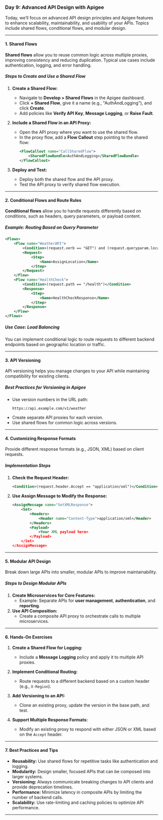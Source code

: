 ### **Day 9: Advanced API Design with Apigee**

Today, we’ll focus on advanced API design principles and Apigee features to enhance scalability, maintainability, and usability of your APIs. Topics include shared flows, conditional flows, and modular design.

---

#### **1. Shared Flows**

**Shared flows** allow you to reuse common logic across multiple proxies, improving consistency and reducing duplication. Typical use cases include authentication, logging, and error handling.

##### **Steps to Create and Use a Shared Flow**

1. **Create a Shared Flow:**

   - Navigate to **Develop > Shared Flows** in the Apigee dashboard.
   - Click **+ Shared Flow**, give it a name (e.g., "AuthAndLogging"), and click **Create**.
   - Add policies like **Verify API Key**, **Message Logging**, or **Raise Fault**.

2. **Include a Shared Flow in an API Proxy:**

   - Open the API proxy where you want to use the shared flow.
   - In the proxy flow, add a **Flow Callout** step pointing to the shared flow:
     ```xml
     <FlowCallout name="CallSharedFlow">
         <SharedFlowBundle>AuthAndLogging</SharedFlowBundle>
     </FlowCallout>
     ```

3. **Deploy and Test:**
   - Deploy both the shared flow and the API proxy.
   - Test the API proxy to verify shared flow execution.

---

#### **2. Conditional Flows and Route Rules**

**Conditional flows** allow you to handle requests differently based on conditions, such as headers, query parameters, or payload content.

##### **Example: Routing Based on Query Parameter**

```xml
<Flows>
    <Flow name="WeatherAPI">
        <Condition>(request.verb == "GET") and (request.queryparam.location != null)</Condition>
        <Request>
            <Step>
                <Name>AssignLocation</Name>
            </Step>
        </Request>
    </Flow>
    <Flow name="HealthCheck">
        <Condition>(request.path == "/health")</Condition>
        <Response>
            <Step>
                <Name>HealthCheckResponse</Name>
            </Step>
        </Response>
    </Flow>
</Flows>
```

##### **Use Case: Load Balancing**

You can implement conditional logic to route requests to different backend endpoints based on geographic location or traffic.

---

#### **3. API Versioning**

API versioning helps you manage changes to your API while maintaining compatibility for existing clients.

##### **Best Practices for Versioning in Apigee**

- Use version numbers in the URL path:
  ```
  https://api.example.com/v1/weather
  ```
- Create separate API proxies for each version.
- Use shared flows for common logic across versions.

---

#### **4. Customizing Response Formats**

Provide different response formats (e.g., JSON, XML) based on client requests.

##### **Implementation Steps**

1. **Check the Request Header:**
   ```xml
   <Condition>(request.header.Accept == "application/xml")</Condition>
   ```
2. **Use Assign Message to Modify the Response:**
   ```xml
   <AssignMessage name="SetXMLResponse">
       <Set>
           <Headers>
               <Header name="Content-Type">application/xml</Header>
           </Headers>
           <Payload>
               <Your XML payload here>
           </Payload>
       </Set>
   </AssignMessage>
   ```

---

#### **5. Modular API Design**

Break down large APIs into smaller, modular APIs to improve maintainability.

##### **Steps to Design Modular APIs**

1. **Create Microservices for Core Features:**
   - Example: Separate APIs for **user management**, **authentication**, and **reporting**.
2. **Use API Composition:**
   - Create a composite API proxy to orchestrate calls to multiple microservices.

---

#### **6. Hands-On Exercises**

1. **Create a Shared Flow for Logging:**

   - Include a **Message Logging** policy and apply it to multiple API proxies.

2. **Implement Conditional Routing:**

   - Route requests to a different backend based on a custom header (e.g., `X-Region`).

3. **Add Versioning to an API:**

   - Clone an existing proxy, update the version in the base path, and test.

4. **Support Multiple Response Formats:**
   - Modify an existing proxy to respond with either JSON or XML based on the `Accept` header.

---

#### **7. Best Practices and Tips**

- **Reusability:** Use shared flows for repetitive tasks like authentication and logging.
- **Modularity:** Design smaller, focused APIs that can be composed into larger systems.
- **Versioning:** Always communicate breaking changes to API clients and provide deprecation timelines.
- **Performance:** Minimize latency in composite APIs by limiting the number of backend calls.
- **Scalability:** Use rate-limiting and caching policies to optimize API performance.

---
